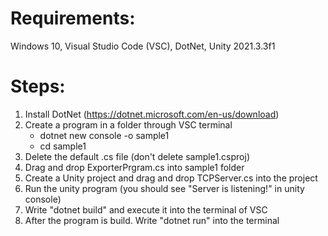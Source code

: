 # Requirements:
Windows 10, Visual Studio Code (VSC), DotNet, Unity 2021.3.3f1

# Steps:
1. Install DotNet (https://dotnet.microsoft.com/en-us/download)
2. Create a program in a folder through VSC terminal
	- dotnet new console -o sample1
	- cd sample1
3. Delete the default .cs file (don't delete sample1.csproj)
4. Drag and drop ExporterPrgram.cs into sample1 folder
5. Create a Unity project and drag and drop TCPServer.cs into the project
6. Run the unity program (you should see "Server is listening!" in unity console)
7. Write "dotnet build" and execute it into the terminal of VSC
8. After the program is build. Write "dotnet run" into the terminal
